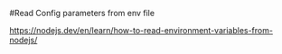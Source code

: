 #Read Config parameters from env file

https://nodejs.dev/en/learn/how-to-read-environment-variables-from-nodejs/
